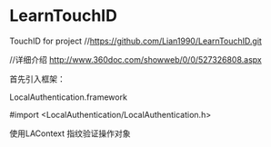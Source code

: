 # LearnTouchID
TouchID for project
//https://github.com/Lian1990/LearnTouchID.git

//详细介绍 http://www.360doc.com/showweb/0/0/527326808.aspx

首先引入框架：

LocalAuthentication.framework

#import <LocalAuthentication/LocalAuthentication.h>

使用LAContext 指纹验证操作对象


